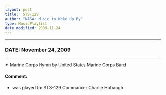 ```yaml
---
layout: post
title:  STS-129
author: "NASA: Music to Wake Up By"
type: MusicPlaylist
date_modified: 2009-11-24
---
```


----
### DATE: November 24, 2009
----
✦ Marine Corps Hymn by United States Marine Corps Band

#### Comment:
* was played for STS-129 Commander Charlie Hobaugh.
